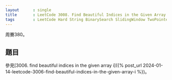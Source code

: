 ```yaml
---
layout      : single
title       : LeetCode 3008. Find Beautiful Indices in the Given Array II
tags        : LeetCode Hard String BinarySearch SlidingWindow TwoPointers
---
```

周賽380。

## 題目

參見[3006. find beautiful indices in the given array i]({% post_url 2024-01-14-leetcode-3006-find-beautiful-indices-in-the-given-array-i %})。  
